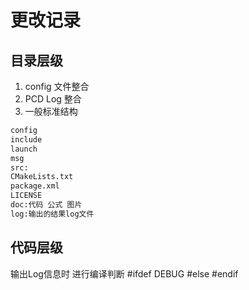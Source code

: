# 更改记录
## 目录层级
1. config 文件整合
2. PCD Log 整合
3. 一般标准结构
  ```txt
  config
  include
  launch
  msg
  src:
  CMakeLists.txt
  package.xml
  LICENSE
  doc:代码 公式 图片
  log:输出的结果log文件
  ```
## 代码层级
输出Log信息时 进行编译判断 #ifdef DEBUG #else  #endif
